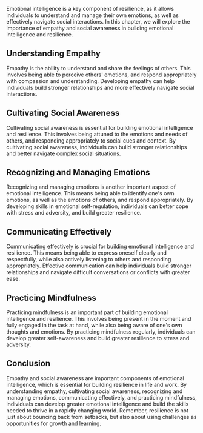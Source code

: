 
Emotional intelligence is a key component of resilience, as it allows individuals to understand and manage their own emotions, as well as effectively navigate social interactions. In this chapter, we will explore the importance of empathy and social awareness in building emotional intelligence and resilience.

Understanding Empathy
---------------------

Empathy is the ability to understand and share the feelings of others. This involves being able to perceive others' emotions, and respond appropriately with compassion and understanding. Developing empathy can help individuals build stronger relationships and more effectively navigate social interactions.

Cultivating Social Awareness
----------------------------

Cultivating social awareness is essential for building emotional intelligence and resilience. This involves being attuned to the emotions and needs of others, and responding appropriately to social cues and context. By cultivating social awareness, individuals can build stronger relationships and better navigate complex social situations.

Recognizing and Managing Emotions
---------------------------------

Recognizing and managing emotions is another important aspect of emotional intelligence. This means being able to identify one's own emotions, as well as the emotions of others, and respond appropriately. By developing skills in emotional self-regulation, individuals can better cope with stress and adversity, and build greater resilience.

Communicating Effectively
-------------------------

Communicating effectively is crucial for building emotional intelligence and resilience. This means being able to express oneself clearly and respectfully, while also actively listening to others and responding appropriately. Effective communication can help individuals build stronger relationships and navigate difficult conversations or conflicts with greater ease.

Practicing Mindfulness
----------------------

Practicing mindfulness is an important part of building emotional intelligence and resilience. This involves being present in the moment and fully engaged in the task at hand, while also being aware of one's own thoughts and emotions. By practicing mindfulness regularly, individuals can develop greater self-awareness and build greater resilience to stress and adversity.

Conclusion
----------

Empathy and social awareness are important components of emotional intelligence, which is essential for building resilience in life and work. By understanding empathy, cultivating social awareness, recognizing and managing emotions, communicating effectively, and practicing mindfulness, individuals can develop greater emotional intelligence and build the skills needed to thrive in a rapidly changing world. Remember, resilience is not just about bouncing back from setbacks, but also about using challenges as opportunities for growth and learning.

